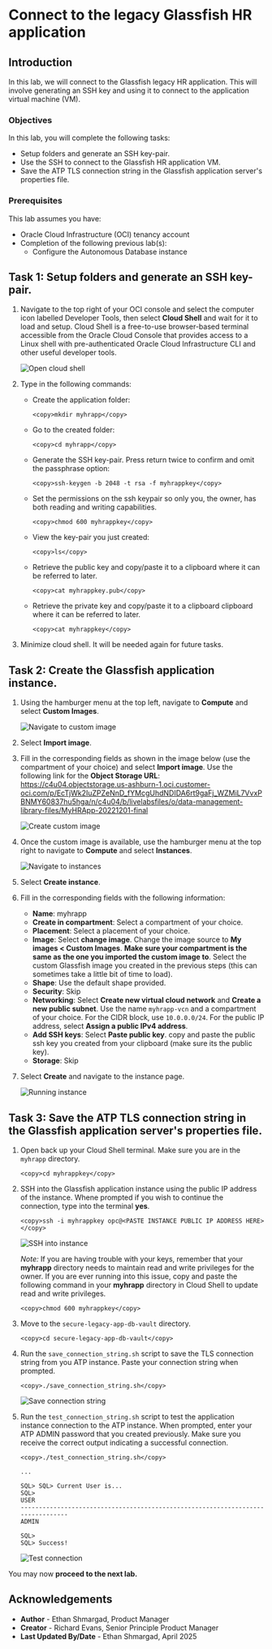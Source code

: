 # Connect to the legacy Glassfish HR application

## Introduction

In this lab, we will connect to the Glassfish legacy HR application. This will involve generating an SSH key and using it to connect to the application virtual machine (VM).

### Objectives

In this lab, you will complete the following tasks:

- Setup folders and generate an SSH key-pair.
- Use the SSH to connect to the Glassfish HR application VM.
- Save the ATP TLS connection string in the Glassfish application server's properties file.

### Prerequisites

This lab assumes you have:
- Oracle Cloud Infrastructure (OCI) tenancy account
- Completion of the following previous lab(s): 
    - Configure the Autonomous Database instance

## Task 1: Setup folders and generate an SSH key-pair.

1. Navigate to the top right of your OCI console and select the computer icon labelled Developer Tools, then select **Cloud Shell** and wait for it to load and setup. Cloud Shell is a free-to-use browser-based terminal accessible from the Oracle Cloud Console that provides access to a Linux shell with pre-authenticated Oracle Cloud Infrastructure CLI and other useful developer tools.

    ![Open cloud shell](images/sla-011.png "Open Cloud Shell")

2. Type in the following commands:

    - Create the application folder:

        ```
        <copy>mkdir myhrapp</copy> 
        ```
    - Go to the created folder:

        ```
        <copy>cd myhrapp</copy>
        ```
    
    - Generate the SSH key-pair. Press return twice to confirm and omit the passphrase option:

        ```
        <copy>ssh-keygen -b 2048 -t rsa -f myhrappkey</copy>
        ```
   
    - Set the permissions on the ssh keypair so only you, the owner, has both reading and writing capabilities.

        ```
        <copy>chmod 600 myhrappkey</copy>
        ```

    - View the key-pair you just created:

        ```
        <copy>ls</copy>
        ```
    - Retrieve the public key and copy/paste it to a clipboard where it can be referred to later.

        ```
        <copy>cat myhrappkey.pub</copy>
        ```

    - Retrieve the private key and copy/paste it to a clipboard clipboard where it can be referred to later.

        ```
        <copy>cat myhrappkey</copy>
        ```

3. Minimize cloud shell. It will be needed again for future tasks.

## Task 2: Create the Glassfish application instance.

1. Using the hamburger menu at the top left, navigate to **Compute** and select **Custom Images**.

    ![Navigate to custom image](images/sla-012.png "Navigate to custom images")

2. Select **Import image**.

3. Fill in the corresponding fields as shown in the image below (use the compartment of your choice) and select **Import image**. Use the following link for the **Object Storage URL**: https://c4u04.objectstorage.us-ashburn-1.oci.customer-oci.com/p/EcTjWk2IuZPZeNnD_fYMcgUhdNDIDA6rt9gaFj_WZMiL7VvxPBNMY60837hu5hga/n/c4u04/b/livelabsfiles/o/data-management-library-files/MyHRApp-20221201-final

    ![Create custom image](images/sla-013.png "Create custom image")

4. Once the custom image is available, use the hamburger menu at the top right to navigate to **Compute** and select **Instances**.

    ![Navigate to instances](images/sla-014.png "Navigate to instances")

5. Select **Create instance**.

6. Fill in the corresponding fields with the following information:

    - **Name**: myhrapp
    - **Create in compartment**: Select a compartment of your choice.
    - **Placement**: Select a placement of your choice.
    - **Image**: Select **change image**. Change the image source to **My images < Custom Images**. **Make sure your compartment is the same as the one you imported the custom image to**. Select the custom Glassfish image you created in the previous steps (this can sometimes take a little bit of time to load).
    - **Shape**: Use the default shape provided.
    - **Security**: Skip
    - **Networking**: Select **Create new virtual cloud network** and **Create a new public subnet**. Use the name `myhrapp-vcn` and a compartment of your choice. For the CIDR block, use `10.0.0.0/24`. For the public IP address, select **Assign a public IPv4 address**.
    - **Add SSH keys**: Select **Paste public key**. copy and paste the public ssh key you created from your clipboard (make sure its the public key).
    - **Storage**: Skip

7. Select **Create** and navigate to the instance page.

    ![Running instance](images/sla-015.png "Instance running") 

## Task 3: Save the ATP TLS connection string in the Glassfish application server's properties file.

1. Open back up your Cloud Shell terminal. Make sure you are in the `myhrapp` directory.

    ```
    <copy>cd myhrappkey</copy>
    ```

2. SSH into the Glassfish application instance using the public IP address of the instance. Whene prompted if you wish to continue the connection, type into the terminal **yes**.

    ```
    <copy>ssh -i myhrappkey opc@<PASTE INSTANCE PUBLIC IP ADDRESS HERE></copy>
    ```

    ![SSH into instance](images/sla-016.png "SSH into instance")

    *Note:* If you are having trouble with your keys, remember that your **myhrapp** directory needs to maintain read and write privileges for the owner. If you are ever running into this issue, copy and paste the following command in your **myhrapp** directory in Cloud Shell to update read and write privileges.

    ```
    <copy>chmod 600 myhrappkey</copy>
    ```

3. Move to the `secure-legacy-app-db-vault` directory.

    ```
    <copy>cd secure-legacy-app-db-vault</copy>
    ```

4. Run the `save_connection_string.sh` script to save the TLS connection string from you ATP instance. Paste your connection string when prompted.

    ```
    <copy>./save_connection_string.sh</copy>
    ```
    
    ![Save connection string](images/connect-string.png)

5. Run the `test_connection_string.sh` script to test the application instance connection to the ATP instance. When prompted, enter your ATP ADMIN password that you created previously. Make sure you receive the correct output indicating a successful connection.

    ```
    <copy>./test_connection_string.sh</copy>
    ```

    ```
    ...
    
    SQL> SQL> Current User is...
    SQL> 
    USER
    --------------------------------------------------------------------------------
    ADMIN

    SQL> 
    SQL> Success!
    ```

    ![Test connection](images/test-connection.png)

You may now **proceed to the next lab.**

## Acknowledgements

- **Author** - Ethan Shmargad, Product Manager
- **Creator** - Richard Evans, Senior Principle Product Manager
- **Last Updated By/Date** - Ethan Shmargad, April 2025